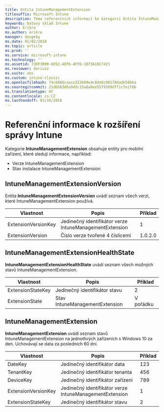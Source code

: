```yaml
---
title: Entita IntuneManagementExtension
titlesuffix: Microsoft Intune
description: Téma referenčních informací ke kategorii Entita IntuneManagementExtension pro kolekce entit v rozhraní API datového skladu Intune
keywords: Datový sklad Intune
author: Erikre
ms.author: erikre
manager: dougeby
ms.date: 01/02/2018
ms.topic: article
ms.prod: ''
ms.service: microsoft-intune
ms.technology: ''
ms.assetid: 73DF3B90-6D52-4EF6-AFFD-1873A18C7421
ms.reviewer: dariusz
ms.suite: ems
ms.custom: intune-classic
ms.openlocfilehash: 74c6868caace323699e4c84ddc90278dadb56b6a
ms.sourcegitcommit: 21db583d6a9d3c15a8a8ee5579309dff1cfe1f8b
ms.translationtype: HT
ms.contentlocale: cs-CZ
ms.lasthandoff: 03/16/2018
---
```

# <a name="reference-for-intune-management-extension"></a>Referenční informace k rozšíření správy Intune

Kategorie **IntuneManagementExtension** obsahuje entity pro mobilní zařízení, které sledují informace, například:

  -  Verze IntuneManagementExtension
  -  Stav instalace IntuneManagementExtension

## <a name="intunemanagementextensionversion"></a>IntuneManagementExtensionVersion

Entita **IntuneManagementExtensionVersion** uvádí seznam všech verzí, které IntuneManagementExtension používá.

| Vlastnost  | Popis | Příklad |
|---------|------------|--------|
| ExtensionVersionKey |Jedinečný identifikátor verze IntuneManagementExtension | 1 |
| ExtensionVersion |Číslo verze tvořené 4 číslicemi |1.0.2.0 |

## <a name="intunemanagementextensionhealthstate"></a>IntuneManagementExtensionHealthState

**IntuneManagementExtensionHealthState** uvádí seznam všech možných stavů IntuneManagementExtension.

| Vlastnost  | Popis | Příklad |
|---------|------------|--------|
| ExtensionStateKey |Jedinečný identifikátor stavu | 2 |
| ExtensionState |Stav IntuneManagementExtension | V pořádku |

## <a name="intunemanagementextension"></a>IntuneManagementExtension

**IntuneManagementExtension** uvádí seznam stavů IntuneManagementExtension na jednotlivých zařízeních s Windows 10 za den.
Uchovávají se data za posledních 60 dní. 

| Vlastnost  | Popis | Příklad |
|---------|------------|--------|
| DateKey |Jedinečný identifikátor data | 123 |
| TenantKey |Jedinečný identifikátor tenanta | 456 |
| DeviceKey |Jedinečný identifikátor zařízení | 789 |
| ExtensionVersionKey |Jedinečný identifikátor verze IntuneManagementExtension | 1 |
| ExtensionStateKey|Jedinečný identifikátor stavu | 2 |